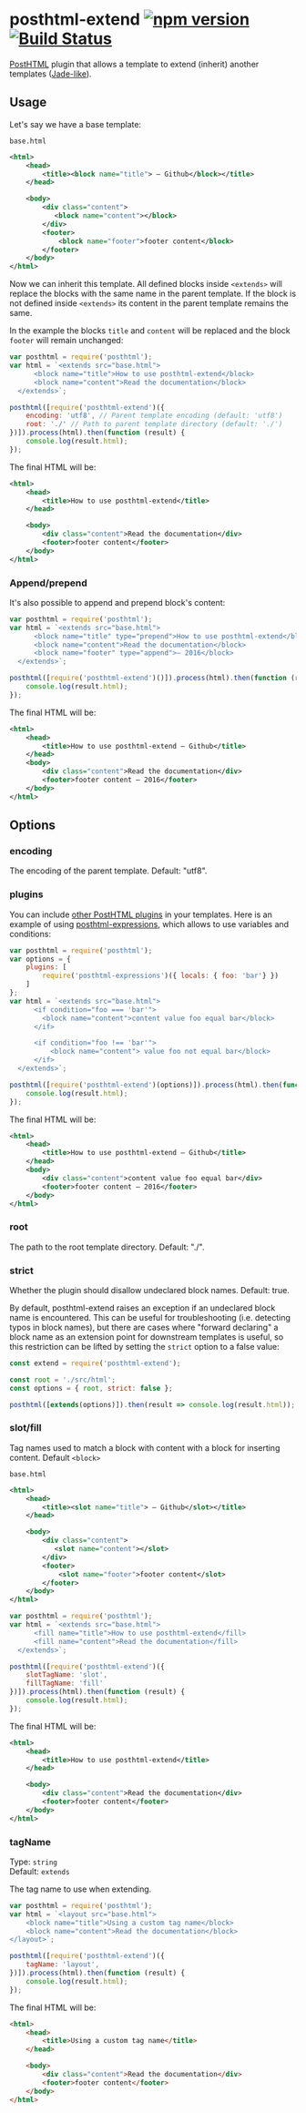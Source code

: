 # posthtml-extend [![npm version](https://badge.fury.io/js/posthtml-extend.svg)](http://badge.fury.io/js/posthtml-extend) [![Build Status](https://travis-ci.org/posthtml/posthtml-extend.svg?branch=master)](https://travis-ci.org/posthtml/posthtml-extend)

[PostHTML](https://github.com/posthtml/posthtml) plugin that allows a template to extend (inherit) another templates ([Jade-like](http://jade-lang.com/reference/inheritance/)).


## Usage
Let's say we have a base template:

`base.html`
```xml
<html>
    <head>
        <title><block name="title"> — Github</block></title>
    </head>

    <body>
        <div class="content">
           <block name="content"></block>
        </div>
        <footer>
            <block name="footer">footer content</block>
        </footer>
    </body>
</html>
```

Now we can inherit this template. All defined blocks inside `<extends>` will
replace the blocks with the same name in the parent template. If the block is not
defined inside `<extends>` its content in the parent template remains the same.

In the example the blocks `title` and `content` will be replaced and
the block `footer` will remain unchanged:
```js
var posthtml = require('posthtml');
var html = `<extends src="base.html">
      <block name="title">How to use posthtml-extend</block>
      <block name="content">Read the documentation</block>
  </extends>`;

posthtml([require('posthtml-extend')({
    encoding: 'utf8', // Parent template encoding (default: 'utf8')
    root: './' // Path to parent template directory (default: './')
})]).process(html).then(function (result) {
    console.log(result.html);
});
```

The final HTML will be:
```xml
<html>
    <head>
        <title>How to use posthtml-extend</title>
    </head>

    <body>
        <div class="content">Read the documentation</div>
        <footer>footer content</footer>
    </body>
</html>
```


### Append/prepend
It's also possible to append and prepend block's content:
```js
var posthtml = require('posthtml');
var html = `<extends src="base.html">
      <block name="title" type="prepend">How to use posthtml-extend</block>
      <block name="content">Read the documentation</block>
      <block name="footer" type="append">— 2016</block>
  </extends>`;

posthtml([require('posthtml-extend')()]).process(html).then(function (result) {
    console.log(result.html);
});
```

The final HTML will be:
```xml
<html>
    <head>
        <title>How to use posthtml-extend — Github</title>
    </head>
    <body>
        <div class="content">Read the documentation</div>
        <footer>footer content — 2016</footer>
    </body>
</html>
```

## Options

### encoding

The encoding of the parent template. Default: "utf8".

### plugins

You can include [other PostHTML plugins](http://posthtml.github.io/posthtml-plugins/) in your templates.
Here is an example of using [posthtml-expressions](https://github.com/posthtml/posthtml-expressions), which allows to use variables and conditions:

```js
var posthtml = require('posthtml');
var options = {
    plugins: [
        require('posthtml-expressions')({ locals: { foo: 'bar'} })
    ]
};
var html = `<extends src="base.html">
      <if condition="foo === 'bar'">
        <block name="content">content value foo equal bar</block>
      </if>

      <if condition="foo !== 'bar'">
          <block name="content"> value foo not equal bar</block>
      </if>
  </extends>`;

posthtml([require('posthtml-extend')(options)]).process(html).then(function (result) {
    console.log(result.html);
});
```

The final HTML will be:
```xml
<html>
    <head>
        <title>How to use posthtml-extend — Github</title>
    </head>
    <body>
        <div class="content">content value foo equal bar</div>
        <footer>footer content — 2016</footer>
    </body>
</html>
```

### root

The path to the root template directory. Default: "./".

### strict

Whether the plugin should disallow undeclared block names. Default: true.

By default, posthtml-extend raises an exception if an undeclared block name is encountered. This can be useful for troubleshooting (i.e. detecting typos in block names), but
there are cases where "forward declaring" a block name as an extension point for downstream templates is useful, so this restriction can be lifted by setting the `strict`
option to a false value:

```javascript
const extend = require('posthtml-extend');

const root = './src/html';
const options = { root, strict: false };

posthtml([extends(options)]).then(result => console.log(result.html));
```

### slot/fill

Tag names used to match a block with content with a block for inserting content. Default `<block>`

`base.html`
```xml
<html>
    <head>
        <title><slot name="title"> — Github</slot></title>
    </head>

    <body>
        <div class="content">
           <slot name="content"></slot>
        </div>
        <footer>
            <slot name="footer">footer content</slot>
        </footer>
    </body>
</html>
```

```js
var posthtml = require('posthtml');
var html = `<extends src="base.html">
      <fill name="title">How to use posthtml-extend</fill>
      <fill name="content">Read the documentation</fill>
  </extends>`;

posthtml([require('posthtml-extend')({
    slotTagName: 'slot',
    fillTagName: 'fill'
})]).process(html).then(function (result) {
    console.log(result.html);
});
```

The final HTML will be:
```xml
<html>
    <head>
        <title>How to use posthtml-extend</title>
    </head>

    <body>
        <div class="content">Read the documentation</div>
        <footer>footer content</footer>
    </body>
</html>
```

### tagName

Type: `string`\
Default: `extends`

The tag name to use when extending.

```js
var posthtml = require('posthtml');
var html = `<layout src="base.html">
    <block name="title">Using a custom tag name</block>
    <block name="content">Read the documentation</block>
</layout>`;

posthtml([require('posthtml-extend')({
    tagName: 'layout',
})]).process(html).then(function (result) {
    console.log(result.html);
});
```

The final HTML will be:

```html
<html>
    <head>
        <title>Using a custom tag name</title>
    </head>

    <body>
        <div class="content">Read the documentation</div>
        <footer>footer content</footer>
    </body>
</html>
```
